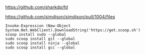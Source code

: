 https://github.com/sharkdp/fd

https://github.com/simdjson/simdjson/pull/1004/files
```
Invoke-Expression (New-Object System.Net.WebClient).DownloadString('https://get.scoop.sh')
scoop install sudo --global
sudo scoop install git --global 
sudo scoop install ninja --global
sudo scoop install gcc --global
```
